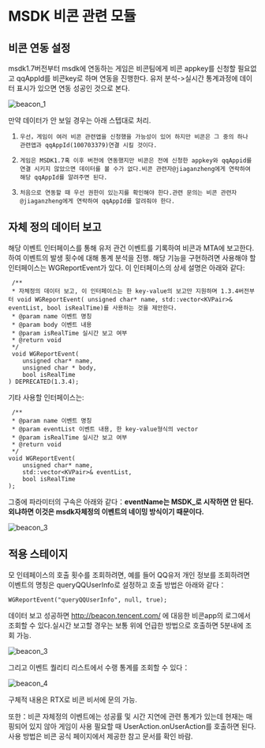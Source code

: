 MSDK 비콘 관련 모듈
===
비콘 연동 설정
---
msdk1.7버전부터 msdk에 연동하는 게임은 비콘팀에게 비콘 appkey를 신청할 필요없고 qqAppId를 비콘key로 하며 연동을 진행한다. 유저 분석->실시간 통계과정에 데이터 표시가 있으면 연동 성공인 것으로 본다.

![beacon_1](./beacon_res1.png)

만약 데이터가 안 보일 경우는 아래 스텝대로 처리.

1.     우선，게임이 여러 비콘 관련앱을 신청했을 가능성이 있어 하지만 비콘은 그 중의 하나 관련앱과 qqAppId(100703379)연결 시킬 것이다.

2.     게임은 MSDK1.7혹 이후 버전에 연동했지만 비콘은 전에 신청한 appkey와 qqAppid를 연결 시키지 않았으면 데이터를 볼 수가 없다.비콘 관련자@jiaganzheng에게 연락하여 해당 qqAppId를 알려주면 된다.

3.     처음으로 연동할 때 우선 권한이 있는지를 확인해야 한다.관련 문의는 비콘 관련자 @jiaganzheng에게 연락하여 qqAppId를 알려줘야 한다.


자체 정의 데이터 보고
---
해당 이벤트 인터페이스를 통해 유저 관건 이벤트를 기록하여 비콘과 MTA에 보고한다. 하여 이벤트의 발생 횟수에 대해 통계 분석을 진행. 해당 기능을 구현하려면 사용해야 할 인터페이스는 WGReportEvent가 있다. 이 인터페이스의 상세 설명은 아래와 같다: 


     /**
	 * 자체정의 데이터 보고, 이 인터페이스는 한 key-value의 보고만 지원하며 1.3.4버전부터 void WGReportEvent( unsigned char* name, std::vector<KVPair>& eventList, bool isRealTime)를 사용하는 것을 제안한다.
	 * @param name 이벤트 명칭
	 * @param body 이벤트 내용
	 * @param isRealTime 실시간 보고 여부
	 * @return void
	 */
     void WGReportEvent(
		unsigned char* name, 
		unsigned char * body, 
		bool isRealTime
	) DEPRECATED(1.3.4);

기타 사용할 인터페이스는:
     
     /**
	 * @param name 이벤트 명칭
	 * @param eventList 이벤트 내용, 한 key-value형식의 vector
	 * @param isRealTime 실시간 보고 여부
	 * @return void
	 */
	void WGReportEvent(
		unsigned char* name, 
		std::vector<KVPair>& eventList, 
		bool isRealTime
	);

그중에 파라미터의 구속은 아래와 같다：**eventName는 MSDK_로 시작하면 안 된다. 외냐하면 이것은 msdk자체정의 이벤트의 네이밍 방식이기 때문이다.**

![beacon_3](./beacon_d1.png)

적용 스테이지
---

모 인테페이스의 호출 횟수를 조회하려면, 예를 들어 QQ유저 개인 정보를 조회하려면 이벤트의 명칭은 queryQQUserInfo로 설정하고 호출 방법은 아래와 같다：

    WGReportEvent("queryQQUserInfo", null, true);

데이터 보고 성공하면 http://beacon.tencent.com/ 에 대응한 비콘app의 로그에서 조회할 수 있다.실시간 보고할 경우는 보통 위에 언급한 방법으로 호출하면 5분내에 조회 가능.

![beacon_3](./beacon_d2.png)

그리고 이벤트 퀄리티 리스트에서 수랭 통계를 조회할 수 있다：


![beacon_4](./beacon_d3.png)

구체적 내용은 RTX로 비콘 비서에 문의 가능.

또한：비콘 자체정의 이벤트에는 성공률 및 시간 지연에 관련 통계가 있는데 현재는 매핑되어 있지 않아 게임이 사용 필요할 때 UserAction.onUserAction를 호출하면 된다. 사용 방법은 비콘 공식 페이지에서 제공한 참고 문서를 확인 바람.